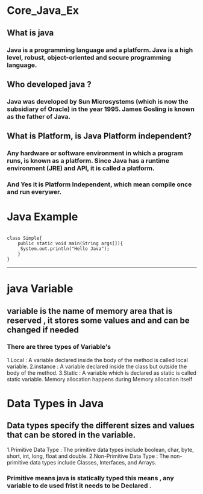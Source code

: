 # Core_Java_Ex
## What is java
### Java is a programming language and a platform. Java is a high level, robust, object-oriented and secure programming language.

## Who developed **java** ?
### Java was developed by Sun Microsystems (which is now the subsidiary of Oracle) in the year 1995. **James Gosling** is known as the father of Java.

## What is **Platform**, is Java Platform independent?
### Any hardware or software environment in which a program runs, is known as a platform. Since Java has a runtime environment (JRE) and API, it is called a platform.
### And Yes it is Platform Independent, which mean compile once and run everywer.

# Java Example
```

class Simple{  
    public static void main(String args[]){  
     System.out.println("Hello Java");  
    }  
}  
```
-------------------------------------------------------------------------------------------------------------------------------------------- 	

# java Variable
## variable is the name of memory area that is reserved , it stores some values and and can be changed if needed
### There are three types of Variable's 
1.Local : A variable declared inside the body of the method is called local variable. 
2.instance : A variable declared inside the class but outside the body of the method.
3.Static : A variable which is declared as static is called static variable. Memory allocation happens during Memory allocation itself 

# Data Types in Java
## Data types specify the different sizes and values that can be stored in the variable. 
1.Primitive Data Type : The primitive data types include boolean, char, byte, short, int, long, float and double.
2.Non-Primitive Data Type : The non-primitive data types include Classes, Interfaces, and Arrays.

### Primitive means java is statically typed this means , any variable to de used frist it needs to be Declared . 